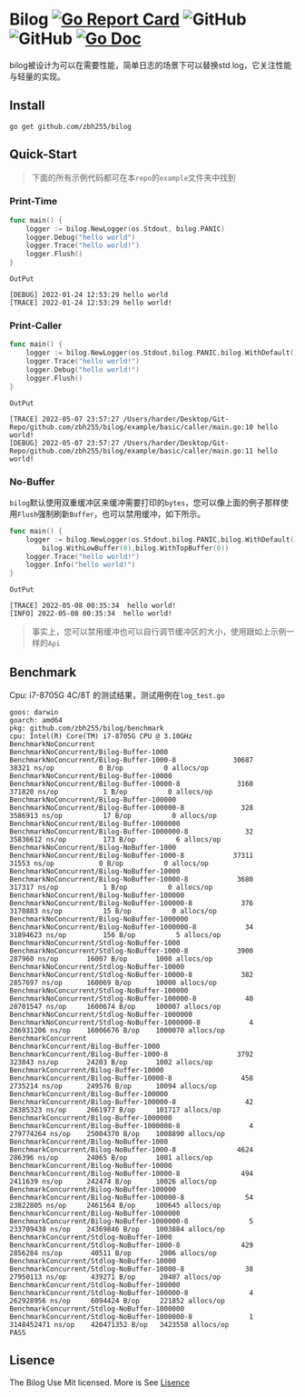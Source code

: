 # Bilog [![Go Report Card](https://goreportcard.com/badge/github.com/zbh255/bilog)](https://goreportcard.com/report/github.com/zbh255/bilog) ![GitHub](https://img.shields.io/github/license/zbh255/bilog) ![GitHub](https://github.com/zbh255/bilog/actions/workflows/go.yml/badge.svg) [![Go Doc](https://pkg.go.dev/badge/github.com/zbh255/bilog?utm_source=godoc)](https://pkg.go.dev/github.com/zbh255/bilog)

bilog被设计为可以在需要性能，简单日志的场景下可以替换std log，它关注性能与轻量的实现。

## Install

```shell
go get github.com/zbh255/bilog
```

## Quick-Start

> 下面的所有示例代码都可在本`repo`的`example`文件夹中找到

### Print-Time

```go
func main() {
	logger := bilog.NewLogger(os.Stdout, bilog.PANIC)
	logger.Debug("hello world")
	logger.Trace("hello world!")
	logger.Flush()
}
```

`OutPut`

```shell
[DEBUG] 2022-01-24 12:53:29 hello world
[TRACE] 2022-01-24 12:53:29 hello world!
```

### Print-Caller

```go
func main() {
	logger := bilog.NewLogger(os.Stdout,bilog.PANIC,bilog.WithDefault(),bilog.WithCaller())
	logger.Trace("hello world!")
	logger.Debug("hello world!")
	logger.Flush()
}
```

`OutPut`

```shell
[TRACE] 2022-05-07 23:57:27 /Users/harder/Desktop/Git-Repo/github.com/zbh255/bilog/example/basic/caller/main.go:10 hello world!
[DEBUG] 2022-05-07 23:57:27 /Users/harder/Desktop/Git-Repo/github.com/zbh255/bilog/example/basic/caller/main.go:11 hello world!
```

### No-Buffer

`bilog`默认使用双重缓冲区来缓冲需要打印的`bytes`，您可以像上面的例子那样使用`Flush`强制刷新`Buffer`，也可以禁用缓冲，如下所示。

```go
func main() {
	logger := bilog.NewLogger(os.Stdout,bilog.PANIC,bilog.WithDefault(),
		bilog.WithLowBuffer(0),bilog.WithTopBuffer(0))
	logger.Trace("hello world!")
	logger.Info("hello world!")
}
```

`OutPut`

```shell
[TRACE] 2022-05-08 00:35:34  hello world!
[INFO] 2022-05-08 00:35:34  hello world!
```

> 事实上，您可以禁用缓冲也可以自行调节缓冲区的大小，使用跟如上示例一样的`Api`

## Benchmark

Cpu: i7-8705G 4C/8T 的测试结果，测试用例在`log_test.go`

```shell
goos: darwin
goarch: amd64
pkg: github.com/zbh255/bilog/benchmark
cpu: Intel(R) Core(TM) i7-8705G CPU @ 3.10GHz
BenchmarkNoConcurrent
BenchmarkNoConcurrent/Bilog-Buffer-1000
BenchmarkNoConcurrent/Bilog-Buffer-1000-8         	   30687	     38321 ns/op	       0 B/op	       0 allocs/op
BenchmarkNoConcurrent/Bilog-Buffer-10000
BenchmarkNoConcurrent/Bilog-Buffer-10000-8        	    3160	    371820 ns/op	       1 B/op	       0 allocs/op
BenchmarkNoConcurrent/Bilog-Buffer-100000
BenchmarkNoConcurrent/Bilog-Buffer-100000-8       	     328	   3586913 ns/op	      17 B/op	       0 allocs/op
BenchmarkNoConcurrent/Bilog-Buffer-1000000
BenchmarkNoConcurrent/Bilog-Buffer-1000000-8      	      32	  35836612 ns/op	     173 B/op	       6 allocs/op
BenchmarkNoConcurrent/Bilog-NoBuffer-1000
BenchmarkNoConcurrent/Bilog-NoBuffer-1000-8       	   37311	     31553 ns/op	       0 B/op	       0 allocs/op
BenchmarkNoConcurrent/Bilog-NoBuffer-10000
BenchmarkNoConcurrent/Bilog-NoBuffer-10000-8      	    3680	    317317 ns/op	       1 B/op	       0 allocs/op
BenchmarkNoConcurrent/Bilog-NoBuffer-100000
BenchmarkNoConcurrent/Bilog-NoBuffer-100000-8     	     376	   3170883 ns/op	      15 B/op	       0 allocs/op
BenchmarkNoConcurrent/Bilog-NoBuffer-1000000
BenchmarkNoConcurrent/Bilog-NoBuffer-1000000-8    	      34	  31894623 ns/op	     156 B/op	       5 allocs/op
BenchmarkNoConcurrent/Stdlog-NoBuffer-1000
BenchmarkNoConcurrent/Stdlog-NoBuffer-1000-8      	    3900	    287960 ns/op	   16007 B/op	    1000 allocs/op
BenchmarkNoConcurrent/Stdlog-NoBuffer-10000
BenchmarkNoConcurrent/Stdlog-NoBuffer-10000-8     	     382	   2857697 ns/op	  160069 B/op	   10000 allocs/op
BenchmarkNoConcurrent/Stdlog-NoBuffer-100000
BenchmarkNoConcurrent/Stdlog-NoBuffer-100000-8    	      40	  28701547 ns/op	 1600674 B/op	  100007 allocs/op
BenchmarkNoConcurrent/Stdlog-NoBuffer-1000000
BenchmarkNoConcurrent/Stdlog-NoBuffer-1000000-8   	       4	 286931206 ns/op	16006676 B/op	 1000070 allocs/op
BenchmarkConcurrent
BenchmarkConcurrent/Bilog-Buffer-1000
BenchmarkConcurrent/Bilog-Buffer-1000-8           	    3792	    323843 ns/op	   24203 B/op	    1002 allocs/op
BenchmarkConcurrent/Bilog-Buffer-10000
BenchmarkConcurrent/Bilog-Buffer-10000-8          	     458	   2735214 ns/op	  249576 B/op	   10094 allocs/op
BenchmarkConcurrent/Bilog-Buffer-100000
BenchmarkConcurrent/Bilog-Buffer-100000-8         	      42	  28385323 ns/op	 2661977 B/op	  101717 allocs/op
BenchmarkConcurrent/Bilog-Buffer-1000000
BenchmarkConcurrent/Bilog-Buffer-1000000-8        	       4	 279774264 ns/op	25004370 B/op	 1008890 allocs/op
BenchmarkConcurrent/Bilog-NoBuffer-1000
BenchmarkConcurrent/Bilog-NoBuffer-1000-8         	    4624	    286396 ns/op	   24065 B/op	    1001 allocs/op
BenchmarkConcurrent/Bilog-NoBuffer-10000
BenchmarkConcurrent/Bilog-NoBuffer-10000-8        	     494	   2411639 ns/op	  242474 B/op	   10026 allocs/op
BenchmarkConcurrent/Bilog-NoBuffer-100000
BenchmarkConcurrent/Bilog-NoBuffer-100000-8       	      54	  23822805 ns/op	 2461564 B/op	  100645 allocs/op
BenchmarkConcurrent/Bilog-NoBuffer-1000000
BenchmarkConcurrent/Bilog-NoBuffer-1000000-8      	       5	 233709438 ns/op	24369846 B/op	 1003884 allocs/op
BenchmarkConcurrent/Stdlog-NoBuffer-1000
BenchmarkConcurrent/Stdlog-NoBuffer-1000-8        	     429	   2856284 ns/op	   40511 B/op	    2006 allocs/op
BenchmarkConcurrent/Stdlog-NoBuffer-10000
BenchmarkConcurrent/Stdlog-NoBuffer-10000-8       	      38	  27950113 ns/op	  439271 B/op	   20407 allocs/op
BenchmarkConcurrent/Stdlog-NoBuffer-100000
BenchmarkConcurrent/Stdlog-NoBuffer-100000-8      	       4	 262928956 ns/op	 6094424 B/op	  221852 allocs/op
BenchmarkConcurrent/Stdlog-NoBuffer-1000000
BenchmarkConcurrent/Stdlog-NoBuffer-1000000-8     	       1	3148452471 ns/op	420471352 B/op	 3423558 allocs/op
PASS
```

## Lisence

The Bilog Use Mit licensed. More is See [Lisence](https://github.com/zbh255/bilog/blob/main/LICENSE)

